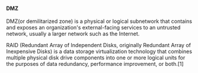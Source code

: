 #### DMZ
  
DMZ(or demilitarized zone) is a physical or logical subnetwork that contains and exposes an organization's external-facing services to an untrusted network, usually a larger network such as the Internet. 

  
  
  
  
  
  
  
  
  
  
  
  
  RAID (Redundant Array of Independent Disks, originally Redundant Array of Inexpensive Disks) is a data storage virtualization technology that combines multiple physical disk drive components into one or more logical units for the purposes of data redundancy, performance improvement, or both.[1]
  
  
  
  
  
  
  
  
  
  
  
